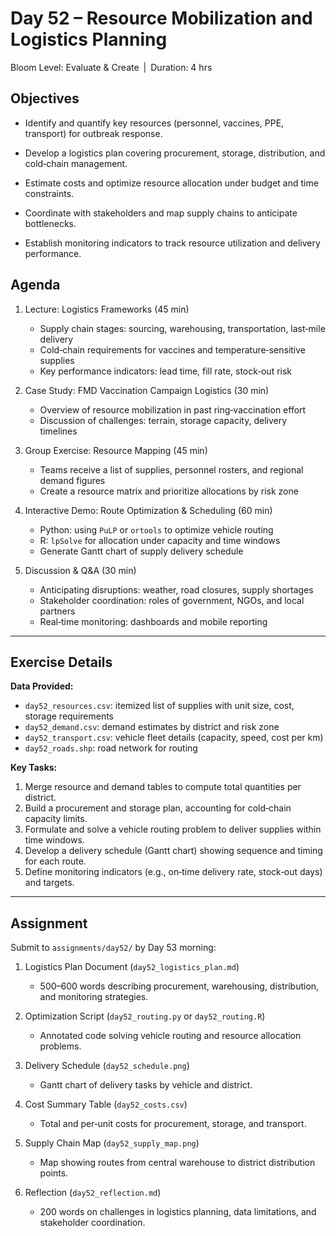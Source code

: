# **Day 52 – Resource Mobilization and Logistics Planning**
  
Bloom Level: Evaluate & Create | Duration: 4 hrs  

## Objectives  

- Identify and quantify key resources (personnel, vaccines, PPE, transport) for outbreak response.  

- Develop a logistics plan covering procurement, storage, distribution, and cold‐chain management.  

- Estimate costs and optimize resource allocation under budget and time constraints.  

- Coordinate with stakeholders and map supply chains to anticipate bottlenecks.  

- Establish monitoring indicators to track resource utilization and delivery performance.  

## Agenda  

1. Lecture: Logistics Frameworks (45 min)  
   - Supply chain stages: sourcing, warehousing, transportation, last‐mile delivery  
   - Cold‐chain requirements for vaccines and temperature‐sensitive supplies  
   - Key performance indicators: lead time, fill rate, stock‐out risk  

2. Case Study: FMD Vaccination Campaign Logistics (30 min)  
   - Overview of resource mobilization in past ring‐vaccination effort  
   - Discussion of challenges: terrain, storage capacity, delivery timelines  

3. Group Exercise: Resource Mapping (45 min)  
   - Teams receive a list of supplies, personnel rosters, and regional demand figures  
   - Create a resource matrix and prioritize allocations by risk zone  

4. Interactive Demo: Route Optimization & Scheduling (60 min)  
   - Python: using `PuLP` or `ortools` to optimize vehicle routing  
   - R: `lpSolve` for allocation under capacity and time windows  
   - Generate Gantt chart of supply delivery schedule  

5. Discussion & Q&A (30 min)  
   - Anticipating disruptions: weather, road closures, supply shortages  
   - Stakeholder coordination: roles of government, NGOs, and local partners  
   - Real‐time monitoring: dashboards and mobile reporting  

---

## Exercise Details  

**Data Provided:**  
- `day52_resources.csv`: itemized list of supplies with unit size, cost, storage requirements  
- `day52_demand.csv`: demand estimates by district and risk zone  
- `day52_transport.csv`: vehicle fleet details (capacity, speed, cost per km)  
- `day52_roads.shp`: road network for routing  

**Key Tasks:**  
1. Merge resource and demand tables to compute total quantities per district.  
2. Build a procurement and storage plan, accounting for cold‐chain capacity limits.  
3. Formulate and solve a vehicle routing problem to deliver supplies within time windows.  
4. Develop a delivery schedule (Gantt chart) showing sequence and timing for each route.  
5. Define monitoring indicators (e.g., on‐time delivery rate, stock‐out days) and targets.  

---

## Assignment  

Submit to `assignments/day52/` by Day 53 morning:

1. Logistics Plan Document (`day52_logistics_plan.md`)  
   - 500–600 words describing procurement, warehousing, distribution, and monitoring strategies.  

2. Optimization Script (`day52_routing.py` or `day52_routing.R`)  
   - Annotated code solving vehicle routing and resource allocation problems.  

3. Delivery Schedule (`day52_schedule.png`)  
   - Gantt chart of delivery tasks by vehicle and district.  

4. Cost Summary Table (`day52_costs.csv`)  
   - Total and per‐unit costs for procurement, storage, and transport.  

5. Supply Chain Map (`day52_supply_map.png`)  
   - Map showing routes from central warehouse to district distribution points.  

6. Reflection (`day52_reflection.md`)  
   - 200 words on challenges in logistics planning, data limitations, and stakeholder coordination.

